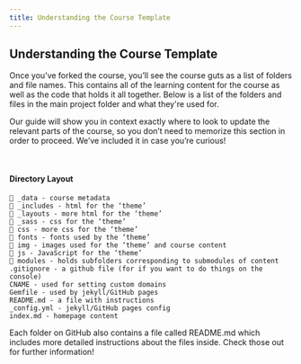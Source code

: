 ```yaml
---
title: Understanding the Course Template
---
```


## Understanding the Course Template

Once you’ve forked the course, you’ll see the course guts as a list of folders and file names. This contains all of the learning content for the course as well as the code that holds it all together. Below is a list of the folders and files in the main project folder and what they're used for.

Our guide will show you in context exactly where to look to update the relevant parts of the course, so you don’t need to memorize this section in order to proceed. We’ve included it in case you’re curious!

<br>

#### Directory Layout

```
📁 _data - course metadata 
📁 _includes - html for the ‘theme’
📁 _layouts - more html for the ‘theme’
📁 _sass - css for the ‘theme’
📁 css - more css for the ‘theme’
📁 fonts - fonts used by the ‘theme’
📁 img - images used for the ‘theme’ and course content
📁 js - JavaScript for the ‘theme’
📁 modules - holds subfolders corresponding to submodules of content
.gitignore - a github file (for if you want to do things on the console)
CNAME - used for setting custom domains
Gemfile - used by jekyll/GitHub pages
README.md - a file with instructions
_config.yml - jekyll/GitHub pages config
index.md - homepage content
```

Each folder on GitHub also contains a file called README.md which includes more detailed instructions about the files inside. Check those out for further information!

